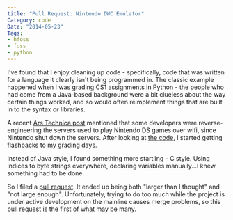```yaml
---
title: "Pull Request: Nintendo DWC Emulator"
Category: code
Date: "2014-05-23"
Tags:
- hfoss
- foss
- python
---
```


I've found that I enjoy cleaning up code - specifically, code that was written for a language it clearly isn't being programmed in.
The classic example happened when I was grading CS1 assignments in Python - the people who had come from a Java-based background were a bit clueless about the way certain things worked, and so would often reimplement things that are built in to the syntax or libraries.

A recent [Ars Technica post][Ars post] mentioned that some developers were reverse-engineering the servers used to play Nintendo DS games over wifi, since Nintendo shut down the servers.
After looking at [the code], I started getting flashbacks to my grading days.

Instead of Java style, I found something more startling - C style. Using indices to byte strings everywhere, declaring variables manually...I knew something had to be done.

So I filed a [pull request]. It ended up being both "larger than I thought" and "not large enough".
Unfortunately, trying to do too much while the project is under active development on the mainline causes merge problems, so this [pull request] is the first of what may be many.


[Ars post]: http://arstechnica.com/gaming/2014/05/hackers-return-some-online-gameplay-to-wii-ds-following-nintendo-shutdown/
[the code]: http://github.com/polaris-/dwc_network_server_emulator
[pull request]: https://github.com/polaris-/dwc_network_server_emulator/pull/16

